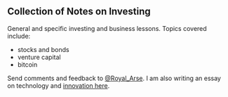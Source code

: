 ## Collection of Notes on Investing

General and specific investing and business lessons.  Topics covered include: 

* stocks and bonds
* venture capital 
* bitcoin 

Send comments and feedback to [@Royal_Arse](https://twitter.com/Royal_Arse).  I am also writing an essay on technology and [innovation here](http://draft.hamont.meteor.com/).